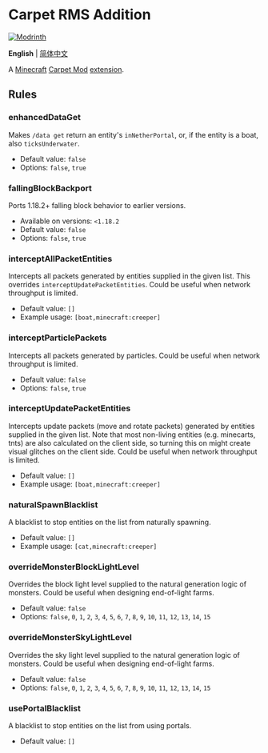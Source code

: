 # Carpet RMS Addition
[![Modrinth](https://img.shields.io/modrinth/dt/ij9knTzG?label=Modrinth%20downloads)](https://modrinth.com/project/ij9knTzG)

**English** | [简体中文](README-CN.md)

A [Minecraft](https://www.minecraft.net/en-us) [Carpet Mod](https://github.com/gnembon/fabric-carpet) [extension](https://github.com/gnembon/fabric-carpet/wiki/List-of-Carpet-extensions).
## Rules
### enhancedDataGet
Makes `/data get` return an entity's `inNetherPortal`, or, if the entity is a boat, also `ticksUnderwater`.
* Default value: `false`
* Options: `false`, `true`
### fallingBlockBackport
Ports 1.18.2+ falling block behavior to earlier versions.
* Available on versions: `<1.18.2`
* Default value: `false`
* Options: `false`, `true`
### interceptAllPacketEntities
Intercepts all packets generated by entities supplied in the given list. This overrides `interceptUpdatePacketEntities`. Could be useful when network throughput is limited.
* Default value: `[]`
* Example usage: `[boat,minecraft:creeper]`
### interceptParticlePackets
Intercepts all packets generated by particles. Could be useful when network throughput is limited.
* Default value: `false`
* Options: `false`, `true`
### interceptUpdatePacketEntities
Intercepts update packets (move and rotate packets) generated by entities supplied in the given list. Note that most non-living entities (e.g. minecarts, tnts) are also calculated on the client side, so turning this on might create visual glitches on the client side. Could be useful when network throughput is limited.
* Default value: `[]`
* Example usage: `[boat,minecraft:creeper]`
### naturalSpawnBlacklist
A blacklist to stop entities on the list from naturally spawning.
* Default value: `[]`
* Example usage: `[cat,minecraft:creeper]`
### overrideMonsterBlockLightLevel
Overrides the block light level supplied to the natural generation logic of monsters. Could be useful when designing end-of-light farms.
* Default value: `false`
* Options: `false`, `0`, `1`, `2`, `3`, `4`, `5`, `6`, `7`, `8`, `9`, `10`, `11`, `12`, `13`, `14`, `15`
### overrideMonsterSkyLightLevel
Overrides the sky light level supplied to the natural generation logic of monsters. Could be useful when designing end-of-light farms.
* Default value: `false`
* Options: `false`, `0`, `1`, `2`, `3`, `4`, `5`, `6`, `7`, `8`, `9`, `10`, `11`, `12`, `13`, `14`, `15`
### usePortalBlacklist
A blacklist to stop entities on the list from using portals.
* Default value: `[]`
